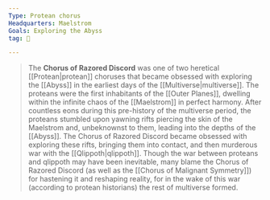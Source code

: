 ```yaml
---
Type: Protean chorus
Headquarters: Maelstrom
Goals: Exploring the Abyss
tag: 👥

---
```


> The **Chorus of Razored Discord** was one of two heretical [[Protean|protean]] choruses that became obsessed with exploring the [[Abyss]] in the earliest days of the [[Multiverse|multiverse]]. The proteans were the first inhabitants of the [[Outer Planes]], dwelling within the infinite chaos of the [[Maelstrom]] in perfect harmony. After countless eons during this pre-history of the multiverse period, the proteans stumbled upon yawning rifts piercing the skin of the Maelstrom and, unbeknownst to them, leading into the depths of the [[Abyss]]. The Chorus of Razored Discord became obsessed with exploring these rifts, bringing them into contact, and then murderous war with the [[Qlippoth|qlippoth]]. Though the war between proteans and qlippoth may have been inevitable, many blame the Chorus of Razored Discord (as well as the [[Chorus of Malignant Symmetry]]) for hastening it and reshaping reality, for in the wake of this war (according to protean historians) the rest of multiverse formed.







